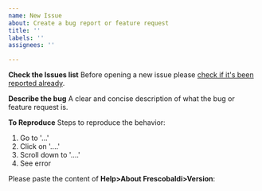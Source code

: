 ```yaml
---
name: New Issue
about: Create a bug report or feature request
title: ''
labels: ''
assignees: ''

---
```


**Check the Issues list**
Before opening a new issue please [check if it's been reported already](https://github.com/frescobaldi/frescobaldi/issues/).

**Describe the bug**
A clear and concise description of what the bug or feature request is.

**To Reproduce**
Steps to reproduce the behavior:
1. Go to '...'
2. Click on '....'
3. Scroll down to '....'
4. See error

Please paste the content of **Help>About Frescobaldi>Version**:

```

```
